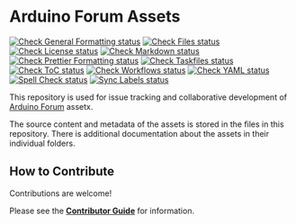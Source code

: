 # Arduino Forum Assets

[![Check General Formatting status](https://github.com/arduino/forum-assets/actions/workflows/check-general-formatting-task.yml/badge.svg)](https://github.com/arduino/forum-assets/actions/workflows/check-general-formatting-task.yml)
[![Check Files status](https://github.com/arduino/forum-assets/actions/workflows/check-files-task.yml/badge.svg)](https://github.com/arduino/forum-assets/actions/workflows/check-files-task.yml)
[![Check License status](https://github.com/arduino/forum-assets/actions/workflows/check-license.yml/badge.svg)](https://github.com/arduino/forum-assets/actions/workflows/check-license.yml)
[![Check Markdown status](https://github.com/arduino/forum-assets/actions/workflows/check-markdown-task.yml/badge.svg)](https://github.com/arduino/forum-assets/actions/workflows/check-markdown-task.yml)
[![Check Prettier Formatting status](https://github.com/arduino/forum-assets/actions/workflows/check-prettier-formatting-task.yml/badge.svg)](https://github.com/arduino/forum-assets/actions/workflows/check-prettier-formatting-task.yml)
[![Check Taskfiles status](https://github.com/arduino/forum-assets/actions/workflows/check-taskfiles.yml/badge.svg)](https://github.com/arduino/forum-assets/actions/workflows/check-taskfiles.yml)
[![Check ToC status](https://github.com/arduino/forum-assets/actions/workflows/check-toc-task.yml/badge.svg)](https://github.com/arduino/forum-assets/actions/workflows/check-toc-task.yml)
[![Check Workflows status](https://github.com/arduino/forum-assets/actions/workflows/check-workflows-task.yml/badge.svg)](https://github.com/arduino/forum-assets/actions/workflows/check-workflows-task.yml)
[![Check YAML status](https://github.com/arduino/forum-assets/actions/workflows/check-yaml-task.yml/badge.svg)](https://github.com/arduino/forum-assets/actions/workflows/check-yaml-task.yml)
[![Spell Check status](https://github.com/arduino/forum-assets/actions/workflows/spell-check-task.yml/badge.svg)](https://github.com/arduino/forum-assets/actions/workflows/spell-check-task.yml)
[![Sync Labels status](https://github.com/arduino/forum-assets/actions/workflows/sync-labels-npm.yml/badge.svg)](https://github.com/arduino/forum-assets/actions/workflows/sync-labels-npm.yml)

This repository is used for issue tracking and collaborative development of [Arduino Forum](https://forum.arduino.cc) assetx.

The source content and metadata of the assets is stored in the files in this repository. There is additional documentation about the assets in their individual folders.

## How to Contribute

Contributions are welcome!

Please see the [**Contributor Guide**](docs/CONTRIBUTING.md) for information.
